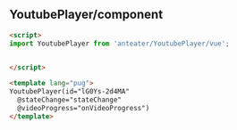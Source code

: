 ## YoutubePlayer/component
```html
<script>
import YoutubePlayer from 'anteater/YoutubePlayer/vue';


</script>

<template lang="pug">
YoutubePlayer(id="lG0Ys-2d4MA"
  @stateChange="stateChange"
  @videoProgress="onVideoProgress")
</template>
```
